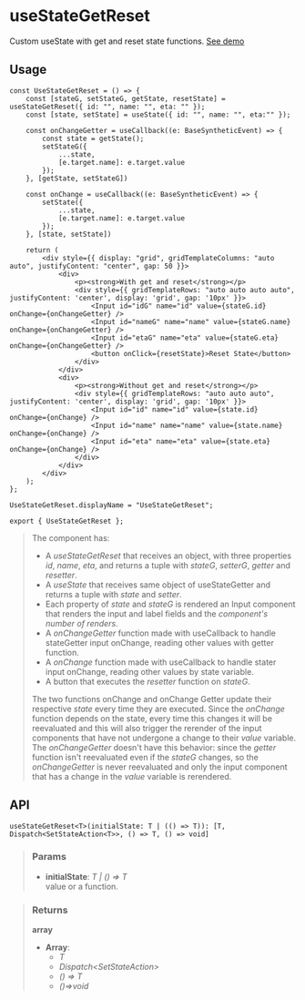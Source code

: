 # useStateGetReset
Custom useState with get and reset state functions. [See demo](https://react-tools.ndria.dev/#/hooks/state/useStateGetReset)

## Usage

```tsx
const UseStateGetReset = () => {
	const [stateG, setStateG, getState, resetState] = useStateGetReset({ id: "", name: "", eta: "" });
	const [state, setState] = useState({ id: "", name: "", eta:"" });

	const onChangeGetter = useCallback((e: BaseSyntheticEvent) => {
		const state = getState();
		setStateG({
			...state,
			[e.target.name]: e.target.value
		});
	}, [getState, setStateG])

	const onChange = useCallback((e: BaseSyntheticEvent) => {
		setState({
			...state,
			[e.target.name]: e.target.value
		});
	}, [state, setState])

	return (
		<div style={{ display: "grid", gridTemplateColumns: "auto auto", justifyContent: "center", gap: 50 }}>
			<div>
				<p><strong>With get and reset</strong></p>
				<div style={{ gridTemplateRows: "auto auto auto auto", justifyContent: 'center', display: 'grid', gap: '10px' }}>
					<Input id="idG" name="id" value={stateG.id} onChange={onChangeGetter} />
					<Input id="nameG" name="name" value={stateG.name} onChange={onChangeGetter} />
					<Input id="etaG" name="eta" value={stateG.eta} onChange={onChangeGetter} />
					<button onClick={resetState}>Reset State</button>
				</div>
			</div>
			<div>
				<p><strong>Without get and reset</strong></p>
				<div style={{ gridTemplateRows: "auto auto auto", justifyContent: 'center', display: 'grid', gap: '10px' }}>
					<Input id="id" name="id" value={state.id} onChange={onChange} />
					<Input id="name" name="name" value={state.name} onChange={onChange} />
					<Input id="eta" name="eta" value={state.eta} onChange={onChange} />
				</div>
			</div>
		</div>
	);
};

UseStateGetReset.displayName = "UseStateGetReset";

export { UseStateGetReset };
```

> The component has:
> - A _useStateGetReset_ that receives an object, with three properties _id_, _name_, _eta_, and returns a tuple with _stateG_, _setterG_, _getter_ and _resetter_.
> - A _useState_ that receives same object of useStateGetter and returns a tuple with _state_ and _setter_.
> - Each property of _state_ and _stateG_ is rendered an Input component that renders the input and label fields and the _component's number of renders_.
> - A _onChangeGetter_ function made with useCallback to handle stateGetter input onChange, reading other values with getter function.
> - A _onChange_ function made with useCallback to handle stater input onChange, reading other values by state variable.
> - A button that executes the _resetter_ function on _stateG_.
> 
> The two functions onChange and onChange Getter update their respective _state_ every time they are executed. Since the _onChange_ function depends on the state, every time this changes it will be reevaluated and this will also trigger the rerender of the input components that have not undergone a change to their _value_ variable. The _onChangeGetter_ doesn't have this behavior: since the _getter_ function isn't reevaluated even if the _stateG_ changes, so the _onChangeGetter_ is never reevaluated and only the input component that has a change in the _value_ variable is rerendered.


## API

```tsx
useStateGetReset<T>(initialState: T | (() => T)): [T, Dispatch<SetStateAction<T>>, () => T, () => void]
```


> ### Params
>
> - __initialState__: _T | () => T_  
value or a function.
>



> ### Returns
>
> __array__
> - __Array__:  
>     - _T_  
>     - _Dispatch<SetStateAction<T>>_  
>     - _() => T_  
>     - _()=>void_  
>